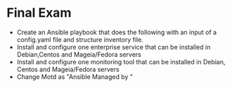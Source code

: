 # Final Exam

- Create an Ansible playbook that does the following with an input of a config.yaml file and structure inventory file.
- Install and configure one enterprise service that can be installed in Debian,Centos and Mageia/Fedora servers
- Install and configure one monitoring tool that can be installed in Debian, Centos and Mageia/Fedora servers
- Change Motd as "Ansible Managed by <username>"
